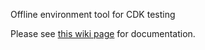 Offline environment tool for CDK testing

Please see [this wiki page](https://github.com/juju-solutions/bundle-canonical-kubernetes/wiki/Running-CDK-in-a-restricted-environment#the-cdk-offline-test-harness) for documentation.
